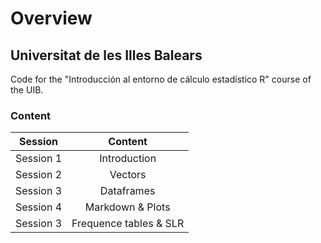 # Overview
## Universitat de les Illes Balears

Code for the "Introducción al entorno de cálculo estadístico R" course of the UIB.


### Content 

| Session       | Content       			|
| ------------- |:-------------------------:|
| Session 1     | Introduction  			| 
| Session 2     | Vectors       			| 
| Session 3     | Dataframes    			|
| Session 4     | Markdown & Plots    		|
| Session 3     | Frequence tables & SLR    |